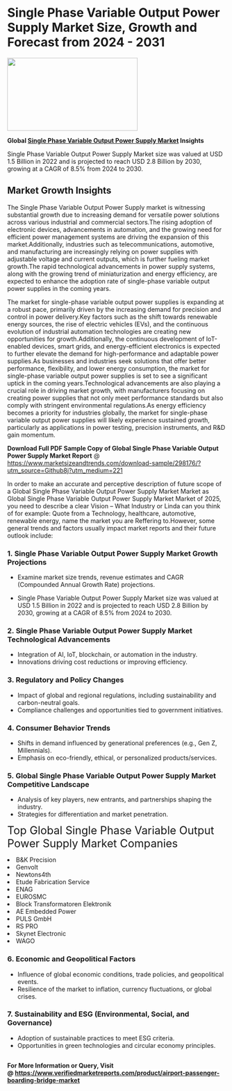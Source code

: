 <H1>Single Phase Variable Output Power Supply Market Size, Growth and Forecast from 2024 - 2031</H1><img class="aligncenter size-medium wp-image-584254" src="https://thirdeyenews.in/wp-content/uploads/2024/09/Global-Market-Research-300x168.jpeg" alt="" width="300" height="168" /><p><strong>Global&nbsp;<a href="https://www.marketsizeandtrends.com/download-sample/298176/?utm_source=Github8j?utm_medium=221">Single Phase Variable Output Power Supply Market</a> Insights</strong></p><p>Single Phase Variable Output Power Supply Market size was valued at USD 1.5 Billion in 2022 and is projected to reach USD 2.8 Billion by 2030, growing at a CAGR of 8.5% from 2024 to 2030.</p><p><h2>Market Growth Insights</h2> <p>The Single Phase Variable Output Power Supply market is witnessing substantial growth due to increasing demand for versatile power solutions across various industrial and commercial sectors.The rising adoption of electronic devices, advancements in automation, and the growing need for efficient power management systems are driving the expansion of this market.Additionally, industries such as telecommunications, automotive, and manufacturing are increasingly relying on power supplies with adjustable voltage and current outputs, which is further fueling market growth.The rapid technological advancements in power supply systems, along with the growing trend of miniaturization and energy efficiency, are expected to enhance the adoption rate of single-phase variable output power supplies in the coming years.</p> <p>The market for single-phase variable output power supplies is expanding at a robust pace, primarily driven by the increasing demand for precision and control in power delivery.Key factors such as the shift towards renewable energy sources, the rise of electric vehicles (EVs), and the continuous evolution of industrial automation technologies are creating new opportunities for growth.Additionally, the continuous development of IoT-enabled devices, smart grids, and energy-efficient electronics is expected to further elevate the demand for high-performance and adaptable power supplies.As businesses and industries seek solutions that offer better performance, flexibility, and lower energy consumption, the market for single-phase variable output power supplies is set to see a significant uptick in the coming years.Technological advancements are also playing a crucial role in driving market growth, with manufacturers focusing on creating power supplies that not only meet performance standards but also comply with stringent environmental regulations.As energy efficiency becomes a priority for industries globally, the market for single-phase variable output power supplies will likely experience sustained growth, particularly as applications in power testing, precision instruments, and R&D gain momentum.</p> <p><span class=""><strong>Download Full PDF Sample Copy of Global Single Phase Variable Output Power Supply Market Report</strong> @ <a href="https://www.marketsizeandtrends.com/download-sample/298176/?utm_source=Github8j?utm_medium=221" target="_blank">https://www.marketsizeandtrends.com/download-sample/298176/?utm_source=Github8j?utm_medium=221</a></span></p><p>In order to make an accurate and perceptive description of future scope of a Global&nbsp;Single Phase Variable Output Power Supply Market Market as Global&nbsp;Single Phase Variable Output Power Supply Market Market of 2025, you need to describe a clear Vision &ndash; What Industry or Linda can you think of for example: Quote from a Technology, healthcare, automotive, renewable energy, name the market you are Reffering to.However, some general trends and factors usually impact market reports and their future outlook include:</p><h3>1.&nbsp;<strong>Single Phase Variable Output Power Supply Market Growth Projections</strong></h3><ul><li>Examine market size trends, revenue estimates and CAGR (Compounded Annual Growth Rate) projections.</li><li><p>Single Phase Variable Output Power Supply Market size was valued at USD 1.5 Billion in 2022 and is projected to reach USD 2.8 Billion by 2030, growing at a CAGR of 8.5% from 2024 to 2030.</p></li></ul><h3>2.&nbsp;<strong>Single Phase Variable Output Power Supply Market Technological Advancements</strong></h3><ul><li>Integration of AI, IoT, blockchain, or automation in the industry.</li><li>Innovations driving cost reductions or improving efficiency.</li></ul><h3>3.&nbsp;<strong>Regulatory and Policy Changes</strong></h3><ul><li>Impact of global and regional regulations, including sustainability and carbon-neutral goals.</li><li>Compliance challenges and opportunities tied to government initiatives.</li></ul><h3>4.&nbsp;<strong>Consumer Behavior Trends</strong></h3><ul><li>Shifts in demand influenced by generational preferences (e.g., Gen Z, Millennials).</li><li>Emphasis on eco-friendly, ethical, or personalized products/services.</li></ul><h3>5.&nbsp;<strong>Global Single Phase Variable Output Power Supply Market Competitive Landscape</strong></h3><ul><li>Analysis of key players, new entrants, and partnerships shaping the industry.</li><li>Strategies for differentiation and market penetration.</li></ul><p data-pm-slice="1 1 []"><span style="color: inherit; font-family: inherit; font-size: 25px;">Top Global Single Phase Variable Output Power Supply Market Companies</span></p><div class="" data-test-id=""><p><li>B&K Precision</li><li> Genvolt</li><li> Newtons4th</li><li> Etude Fabrication Service</li><li> ENAG</li><li> EUROSMC</li><li> Block Transformatoren Elektronik</li><li> AE Embedded Power</li><li> PULS GmbH</li><li> RS PRO</li><li> Skynet Electronic</li><li> WAGO</li></p></div><h3>6.&nbsp;<strong>Economic and Geopolitical Factors</strong></h3><ul><li>Influence of global economic conditions, trade policies, and geopolitical events.</li><li>Resilience of the market to inflation, currency fluctuations, or global crises.</li></ul><h3>7.&nbsp;<strong>Sustainability and ESG (Environmental, Social, and Governance)</strong></h3><ul><li>Adoption of sustainable practices to meet ESG criteria.</li><li>Opportunities in green technologies and circular economy principles.</li></ul><h2><strong style="font-size: 14px;">For More Information or Query, Visit @&nbsp;</strong><a style="background-color: #ffffff; font-size: 14px;" href="https://www.marketsizeandtrends.com/report/single-phase-variable-output-power-supply-market/" target="_blank">https://www.verifiedmarketreports.com/product/airport-passenger-boarding-bridge-market</a></h2>